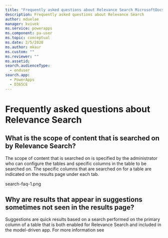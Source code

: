 ```yaml
---
title: "Frequently asked questions about Relevance Search MicrosoftDocs"
description: Frequently asked questions about Relevance Search
author: mduelae
manager: kvivek
ms.service: powerapps
ms.component: pa-user
ms.topic: conceptual
ms.date: 2/5/2020
ms.author: mkaur
ms.custom: ""
ms.reviewer: ""
ms.assetid: 
search.audienceType: 
  - enduser
search.app: 
  - PowerApps
  - D365CE
---
```


# Frequently asked questions about Relevance Search

## What is the scope of content that is searched on by Relevance Search?

The scope of content that is searched on is specified by the administrator who can configure the tables and specific columns in the table to be searched on. The specific columns that are searched on for a table are indicated on the results page under each tab. 

search-faq-1.png

## Why are results that appear in suggestions sometimes not seen in the results page? 

Suggestions are quick results based on a search performed on the primary column of a table that is both enabled for Relevance Search and included in the model-driven app. For more information see <title of suggestions>. 

When you navigate to the results page, the entered search term is treated as the complete search query and a lot more types of matching are performed to display a more comprehensive set of results. 

## Can I see search results from SharePoint files and documents through Relevance Search? 

Currently, Relevance Search searches on your data in Microsoft Dataverse only. So, SharePoint files and documents (both names of the files and the content in those files) are not searched on. Objects of File data type in Microsoft Dataverse are also not searched on. Please follow our blog for more updates on this. 

## Why am I unable to view information for party list fields like To, From, CC and in full results? 

Party list fields are special fields that are not searchable and viewable in the results page. 

## See also

[What is Relevance Search](relevance-search-benefits.md)<br/>
[Use Relevance Search to search for rows](relevance-search.md)<br/>
[Configure facets and filters](facets-and-filters.md)

